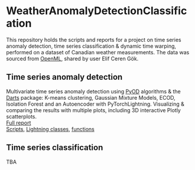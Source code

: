 # WeatherAnomalyDetectionClassification
This repository holds the scripts and reports for a project on time series anomaly detection, time series classification & dynamic time warping, performed on a dataset of Canadian weather measurements. The data was sourced from [OpenML](https://openml.org/search?type=data&status=active&id=43843&sort=runs), shared by user Elif Ceren Gök.

## Time series anomaly detection
Multivariate time series anomaly detection using [PyOD](https://github.com/yzhao062/pyod) algorithms & the [Darts](https://github.com/unit8co/darts) package: K-means clustering, Gaussian Mixture Models, ECOD, Isolation Forest and an Autoencoder with PyTorchLightning. Visualizing & comparing the results with multiple plots, including 3D interactive Plotly scatterplots. 
\
[Full report](https://ahmetzamanis.github.io/WeatherAnomalyDetectionClassification/)
\
[Scripts](https://github.com/AhmetZamanis/WeatherAnomalyDetectionClassification/tree/main/ScriptsAnomDetect), [Lightning classes](https://github.com/AhmetZamanis/WeatherAnomalyDetectionClassification/blob/main/X_LightningClassesAnom.py), [functions](https://github.com/AhmetZamanis/WeatherAnomalyDetectionClassification/blob/main/X_HelperFunctionsAnom.py) 

## Time series classification
TBA
